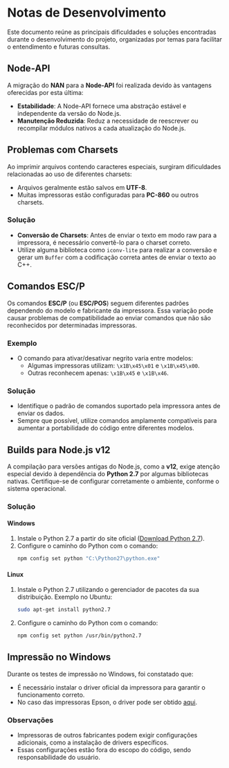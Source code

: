 # Notas de Desenvolvimento

Este documento reúne as principais dificuldades e soluções encontradas durante o desenvolvimento do projeto, organizadas por temas para facilitar o entendimento e futuras consultas.

## Node-API
A migração do **NAN** para a **Node-API** foi realizada devido às vantagens oferecidas por esta última:
- **Estabilidade**: A Node-API fornece uma abstração estável e independente da versão do Node.js.
- **Manutenção Reduzida**: Reduz a necessidade de reescrever ou recompilar módulos nativos a cada atualização do Node.js.

## Problemas com Charsets
Ao imprimir arquivos contendo caracteres especiais, surgiram dificuldades relacionadas ao uso de diferentes charsets:
- Arquivos geralmente estão salvos em **UTF-8**.
- Muitas impressoras estão configuradas para **PC-860** ou outros charsets.

### Solução
- **Conversão de Charsets**: Antes de enviar o texto em modo raw para a impressora, é necessário convertê-lo para o charset correto. 
- Utilize alguma biblioteca como `iconv-lite` para realizar a conversão e gerar um `Buffer` com a codificação correta antes de enviar o texto ao C++.

## Comandos ESC/P
Os comandos **ESC/P** (ou **ESC/POS**) seguem diferentes padrões dependendo do modelo e fabricante da impressora. Essa variação pode causar problemas de compatibilidade ao enviar comandos que não são reconhecidos por determinadas impressoras.

### Exemplo
- O comando para ativar/desativar negrito varia entre modelos:
  - Algumas impressoras utilizam: `\x1B\x45\x01` e `\x1B\x45\x00`.
  - Outras reconhecem apenas: `\x1B\x45` e `\x1B\x46`.

### Solução
- Identifique o padrão de comandos suportado pela impressora antes de enviar os dados.
- Sempre que possível, utilize comandos amplamente compatíveis para aumentar a portabilidade do código entre diferentes modelos.

## Builds para Node.js v12
A compilação para versões antigas do Node.js, como a **v12**, exige atenção especial devido à dependência do **Python 2.7** por algumas bibliotecas nativas. Certifique-se de configurar corretamente o ambiente, conforme o sistema operacional.

### Solução

#### Windows
1. Instale o Python 2.7 a partir do site oficial ([Download Python 2.7](https://www.python.org/downloads/release/python-2718/)).
2. Configure o caminho do Python com o comando:
   ```sh
   npm config set python "C:\Python27\python.exe"
   ```

#### Linux
1. Instale o Python 2.7 utilizando o gerenciador de pacotes da sua distribuição. Exemplo no Ubuntu:
   ```sh
   sudo apt-get install python2.7
   ```
2. Configure o caminho do Python com o comando:
   ```sh
   npm config set python /usr/bin/python2.7
   ```

## Impressão no Windows
Durante os testes de impressão no Windows, foi constatado que:
- É necessário instalar o driver oficial da impressora para garantir o funcionamento correto.
- No caso das impressoras Epson, o driver pode ser obtido [aqui](https://ftp.epson.com/drivers/epson15229.exe).

### Observações
- Impressoras de outros fabricantes podem exigir configurações adicionais, como a instalação de drivers específicos.
- Essas configurações estão fora do escopo do código, sendo responsabilidade do usuário.
